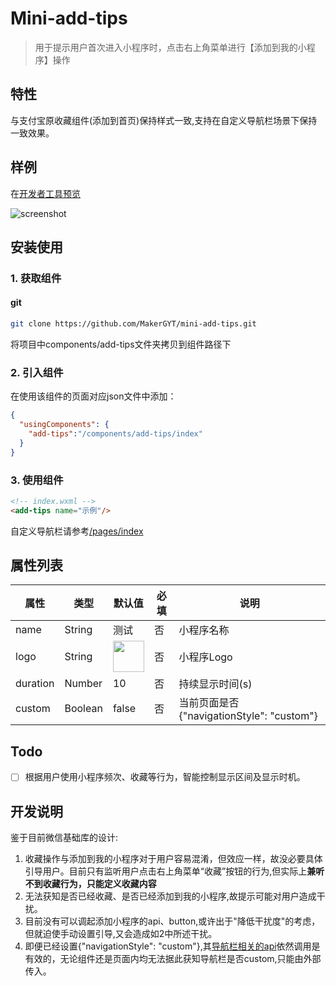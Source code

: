 # Mini-add-tips
> 用于提示用户首次进入小程序时，点击右上角菜单进行【添加到我的小程序】操作

## 特性
与支付宝原收藏组件(添加到首页)保持样式一致,支持在自定义导航栏场景下保持一致效果。

## 样例
在[开发者工具预览](https://developers.weixin.qq.com/s/ttRn48me7Lit)

![screenshot](https://imgkr.cn-bj.ufileos.com/25b73c4e-bdb0-4c8f-aeff-18c7d1d9d7b7.gif)
## 安装使用
### 1. 获取组件
#### git
```sh
git clone https://github.com/MakerGYT/mini-add-tips.git
```
将项目中components/add-tips文件夹拷贝到组件路径下

### 2. 引入组件
在使用该组件的页面对应json文件中添加：
```json
{
  "usingComponents": {
    "add-tips":"/components/add-tips/index" 
  }
}
```

### 3. 使用组件
```html
<!-- index.wxml -->
<add-tips name="示例"/>
```
自定义导航栏请参考[/pages/index](https://github.com/makergyt/mini-add-tips/tree/master/pages/index/index)
## 属性列表
| 属性 |类型| 默认值|必填|说明|
| -- | --|--|--|--|
| name | String | 测试 | 否 |小程序名称|
| logo | String | <img src="https://imgkr.cn-bj.ufileos.com/c958e4cd-6bab-43ed-93aa-697207cf33a5.png" width=50/> | 否 |小程序Logo|
| duration | Number | 10 | 否 |持续显示时间(s)|
| custom | Boolean | false | 否 |当前页面是否{"navigationStyle": "custom"}|

## Todo
- [ ] 根据用户使用小程序频次、收藏等行为，智能控制显示区间及显示时机。

## 开发说明
鉴于目前微信基础库的设计:
1. 收藏操作与添加到我的小程序对于用户容易混淆，但效应一样，故没必要具体引导用户。目前只有监听用户点击右上角菜单“收藏”按钮的行为,但实际上**兼听不到收藏行为，只能定义收藏内容**
2. 无法获知是否已经收藏、是否已经添加到我的小程序,故提示可能对用户造成干扰。
3. 目前没有可以调起添加小程序的api、button,或许出于"降低干扰度"的考虑，但就迫使手动设置引导,又会造成如2中所述干扰。
4. 即便已经设置{"navigationStyle": "custom"},其[导航栏相关的api](https://developers.weixin.qq.com/miniprogram/dev/api/#%E5%AF%BC%E8%88%AA%E6%A0%8F)依然调用是有效的，无论组件还是页面内均无法据此获知导航栏是否custom,只能由外部传入。
